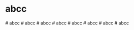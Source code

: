 # abcc
#   a b c c  
 #   a b c c  
 #   a b c c  
 #   a b c c  
 #   a b c c  
 #   a b c c  
 #   a b c c  
 #   a b c c  
 